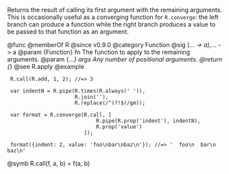 Returns the result of calling its first argument with the remaining
arguments. This is occasionally useful as a converging function for
`R.converge`: the left branch can produce a function while the right branch
produces a value to be passed to that function as an argument.

@func
@memberOf R
@since v0.9.0
@category Function
@sig (*... -> a),*... -> a
@param {Function} fn The function to apply to the remaining arguments.
@param {...*} args Any number of positional arguments.
@return {*}
@see R.apply
@example

     R.call(R.add, 1, 2); //=> 3

     var indentN = R.pipe(R.times(R.always(' ')),
                          R.join(''),
                          R.replace(/^(?!$)/gm));

     var format = R.converge(R.call, [
                                 R.pipe(R.prop('indent'), indentN),
                                 R.prop('value')
                             ]);

     format({indent: 2, value: 'foo\nbar\nbaz\n'}); //=> '  foo\n  bar\n  baz\n'
@symb R.call(f, a, b) = f(a, b)
